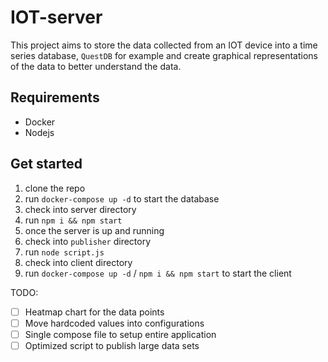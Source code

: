 # IOT-server

This project aims to store the data collected from an IOT device into a time series database, 
`QuestDB` for example and create graphical representations of the data to better understand the 
data.

## Requirements
- Docker
- Nodejs

## Get started
1. clone the repo
2. run `docker-compose up -d` to start the database
3. check into server directory
4. run `npm i && npm start`
5. once the server is up and running
6. check into `publisher` directory
7. run `node script.js`
8. check into client directory
9. run `docker-compose up -d` / `npm i && npm start` to start the client


TODO:

- [ ] Heatmap chart for the data points
- [ ] Move hardcoded values into configurations
- [ ] Single compose file to setup entire application
- [ ] Optimized script to publish large data sets
